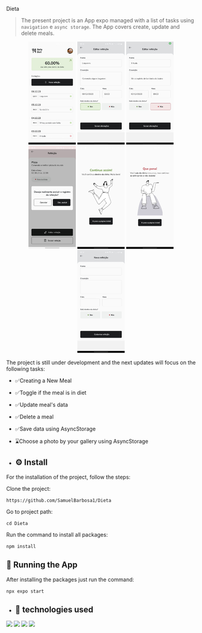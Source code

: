 Dieta

> The present project is an App expo managed with a list of tasks using `navigation` e `async storage`. The App covers create, update and delete meals.
<div>
  <p  align="center">
  <img src="./assets/readme/imagem1.png" width=25%>
  <img src="./assets/readme/imagem2.png" width=25%>
  <img src="./assets/readme/imagem3.png" width=25%>
  <img src="./assets/readme/imagem5.png" width=25%>
  <img src="./assets/readme/imagem6.png" width=25%>
  <img src="./assets/readme/imagem7.png" width=25%>
  <img src="./assets/readme/imagem8.png" width=25%>

</p>
</div>
The project is still under development and the next updates will focus on the following tasks:

- ✅Creating a New Meal
- ✅Toggle if the meal is in diet
- ✅Update meal's data
- ✅Delete a meal
- ✅Save data using AsyncStorage
- ⌛Choose a photo by your gallery using AsyncStorage

- ## ⚙️ Install

For the installation of the project, follow the steps:

Clone the project:

```
https://github.com/SamuelBarbosa1/Dieta
```

Go to project path:

```
cd Dieta
```

Run the command to install all packages:

```
npm install
```

## 🚀 Running the App

After installing the packages just run the command:

```
npx expo start
```
* ## :wrench: technologies used
<div>
  <img src="https://img.shields.io/badge/React%20Native-61DAFB?style=for-the-badge&logo=react&logoColor=white" /> 
  <img src="https://img.shields.io/badge/AsyncStorage-007ACC?style=for-the-badge&logo=javascript&logoColor=white" />
  <img src="https://img.shields.io/badge/Expo-000020?style=for-the-badge&logo=expo&logoColor=white" />
  <img src="https://img.shields.io/badge/TypeScript-007ACC?style=for-the-badge&logo=typescript&logoColor=white" />

</div>
